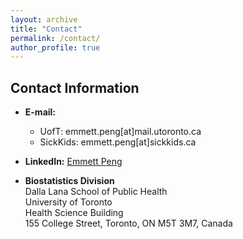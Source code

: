 ```yaml
---
layout: archive
title: "Contact"
permalink: /contact/
author_profile: true
---
```


## Contact Information

- **E-mail:**
  - UofT: emmett.peng[at]mail.utoronto.ca
  - SickKids: emmett.peng[at]sickkids.ca

- **LinkedIn:** [Emmett Peng](https://www.linkedin.com/in/yiming-emmett-peng/)

- **Biostatistics Division**  
  Dalla Lana School of Public Health  
  University of Toronto  
  Health Science Building  
  155 College Street, Toronto, ON M5T 3M7, Canada
